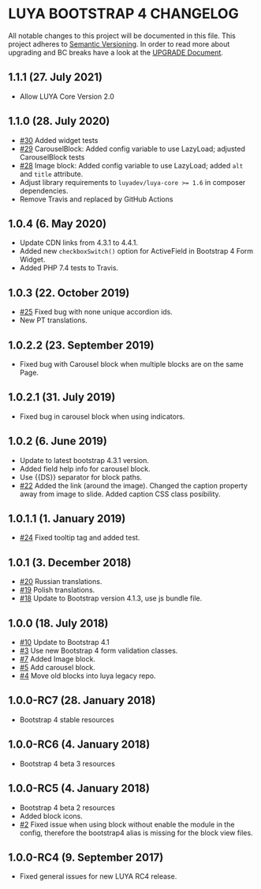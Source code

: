 # LUYA BOOTSTRAP 4 CHANGELOG

All notable changes to this project will be documented in this file. This project adheres to [Semantic Versioning](http://semver.org/).
In order to read more about upgrading and BC breaks have a look at the [UPGRADE Document](UPGRADE.md).

## 1.1.1 (27. July 2021)

+ Allow LUYA Core Version 2.0

## 1.1.0 (28. July 2020)

+ [#30](https://github.com/luyadev/luya-bootstrap4/pull/30) Added widget tests
+ [#29](https://github.com/luyadev/luya-bootstrap4/pull/29) CarouselBlock: Added config variable to use LazyLoad; adjusted CarouselBlock tests
+ [#28](https://github.com/luyadev/luya-bootstrap4/issues/28) Image block: Added config variable to use LazyLoad; added `alt` and `title` attribute.
+ Adjust library requirements to `luyadev/luya-core >= 1.6` in composer dependencies.
+ Remove Travis and replaced by GitHub Actions

## 1.0.4 (6. May 2020)

+ Update CDN links from 4.3.1 to 4.4.1.
+ Added new `checkboxSwitch()` option for ActiveField in Bootstrap 4 Form Widget.
+ Added PHP 7.4 tests to Travis.

## 1.0.3 (22. October 2019)

+ [#25](https://github.com/luyadev/luya-bootstrap4/pull/26) Fixed bug with none unique accordion ids.
+ New PT translations.

## 1.0.2.2 (23. September 2019)

+ Fixed bug with Carousel block when multiple blocks are on the same Page.

## 1.0.2.1 (31. July 2019)

+ Fixed bug in carousel block when using indicators.

## 1.0.2 (6. June 2019)

+ Update to latest bootstrap 4.3.1 version.
+ Added field help info for carousel block.
+ Use {{DS}} separator for block paths.
+ [#22](https://github.com/luyadev/luya-bootstrap4/issues/22) Added the link (around the image). Changed the caption property away from image to slide. Added caption CSS class posibility.

## 1.0.1.1 (1. January 2019)

+ [#24](https://github.com/luyadev/luya-bootstrap4/issues/24) Fixed tooltip tag and added test.

## 1.0.1 (3. December 2018)

+ [#20](https://github.com/luyadev/luya-bootstrap4/pull/20) Russian translations.
+ [#19](https://github.com/luyadev/luya-bootstrap4/pull/19) Polish translations.
+ [#18](https://github.com/luyadev/luya-bootstrap4/issues/18) Update to Bootstrap version 4.1.3, use js bundle file.

## 1.0.0 (18. July 2018)

+ [#10](https://github.com/luyadev/luya-bootstrap4/issues/10) Update to Bootstrap 4.1
+ [#3](https://github.com/luyadev/luya-bootstrap4/issues/3) Use new Bootstrap 4 form validation classes.
+ [#7](https://github.com/luyadev/luya-bootstrap4/issues/7) Added Image block.
+ [#5](https://github.com/luyadev/luya-bootstrap4/issues/5) Add carousel block.
+ [#4](https://github.com/luyadev/luya-bootstrap4/issues/4) Move old blocks into luya legacy repo.

## 1.0.0-RC7 (28. January 2018)

+ Bootstrap 4 stable resources

## 1.0.0-RC6 (4. January 2018)

+ Bootstrap 4 beta 3 resources

## 1.0.0-RC5 (4. January 2018)

+ Bootstrap 4 beta 2 resources
+ Added block icons.
+ [#2](https://github.com/luyadev/luya-bootstrap4/issues/2) Fixed issue when using block without enable the module in the config, therefore the bootstrap4 alias is missing for the block view files.

## 1.0.0-RC4 (9. September 2017)

+ Fixed general issues for new LUYA RC4 release.
